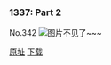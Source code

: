 ### 1337: Part 2
No.342
![图片不见了~~~](https://imgs.xkcd.com/comics/1337_part_2.png)

[原址](https://xkcd.com//342) [下载](https://imgs.xkcd.com/comics/1337_part_2.png)

